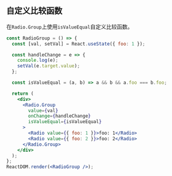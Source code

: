 ## 自定义比较函数

在`Radio.Group`上使用`isValueEqual`自定义比较函数。

<!--start-code-->

```jsx
const RadioGroup = () => {
  const [val, setVal] = React.useState({ foo: 1 });

  const handleChange = e => {
    console.log(e);
    setVal(e.target.value);
  };

  const isValueEqual = (a, b) => a && b && a.foo === b.foo;

  return (
    <div>
      <Radio.Group
        value={val}
        onChange={handleChange}
        isValueEqual={isValueEqual}
      >
        <Radio value={{ foo: 1 }}>foo: 1</Radio>
        <Radio value={{ foo: 2 }}>foo: 2</Radio>
      </Radio.Group>
    </div>
  );
};
ReactDOM.render(<RadioGroup />);
```

<!--end-code-->
